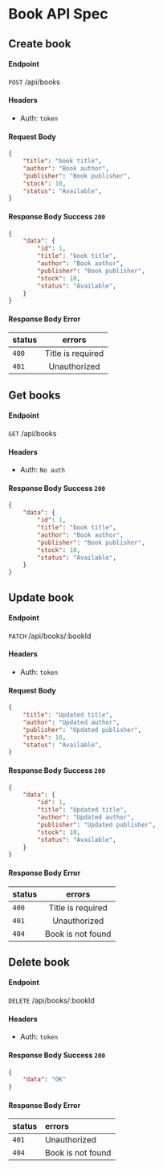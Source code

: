 # Book API Spec

## Create book
#### Endpoint
`POST` /api/books

#### Headers
- Auth: `token`

#### Request Body
```json
{    
    "title": "book title",
    "author": "Book author",
    "publisher": "Book publisher",
    "stock": 10,
    "status": "Available",
}
```

#### Response Body Success `200`
```json
{    
    "data": {
        "id": 1, 
        "title": "book title",
        "author": "Book author",
        "publisher": "Book publisher",
        "stock": 10,
        "status": "Available",
    }
}
```

#### Response Body Error 
| status        | errors           | 
| ------------- |:-----------------:|
| `400`         | Title is required |
| `401 `        | Unauthorized      |
 

## Get books
#### Endpoint
`GET` /api/books

#### Headers
- Auth: `No auth`


#### Response Body Success `200`
```json
{    
    "data": {
        "id": 1, 
        "title": "book title",
        "author": "Book author",
        "publisher": "Book publisher",
        "stock": 10,
        "status": "Available",
    }
}
```

## Update book
#### Endpoint
`PATCH` /api/books/:bookId

#### Headers
- Auth: `token`

#### Request Body
```json
{    
    "title": "Updated title",
    "author": "Updated author",
    "publisher": "Updated publisher",
    "stock": 10,
    "status": "Available",
}
```

#### Response Body Success `200`
```json
{    
    "data": {
        "id": 1, 
        "title": "Updated title",
        "author": "Updated author",
        "publisher": "Updated publisher",
        "stock": 10,
        "status": "Available",
    }
}
```

#### Response Body Error 
| status        | errors            | 
| ------------- |:-----------------:|
| `400`         | Title is required |
| `401 `        | Unauthorized      |
| `404 `        | Book is not found |

## Delete book
#### Endpoint
`DELETE` /api/books/:bookId

#### Headers
- Auth: `token`

#### Response Body Success `200`
```json
{    
    "data": "OK"
}
```

#### Response Body Error 
| status        | errors            | 
| ------------- |:-----------------|
| `401 `        | Unauthorized      |
| `404 `        | Book is not found |
 

